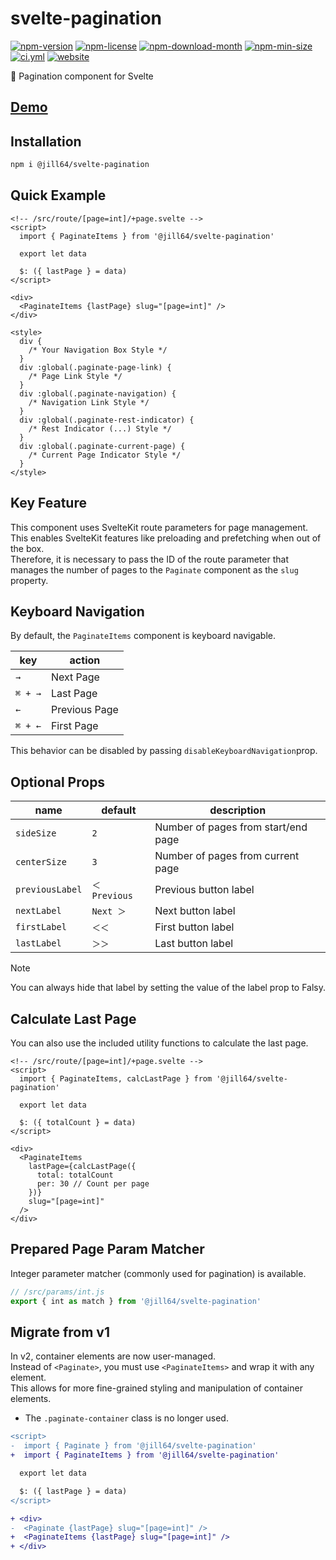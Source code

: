 <!----- BEGIN GHOST DOCS HEADER ----->

# svelte-pagination

<!----- BEGIN GHOST DOCS BADGES -----><a href="https://npmjs.com/package/@jill64/svelte-pagination"><img src="https://img.shields.io/npm/v/@jill64/svelte-pagination" alt="npm-version" /></a> <a href="https://npmjs.com/package/@jill64/svelte-pagination"><img src="https://img.shields.io/npm/l/@jill64/svelte-pagination" alt="npm-license" /></a> <a href="https://npmjs.com/package/@jill64/svelte-pagination"><img src="https://img.shields.io/npm/dm/@jill64/svelte-pagination" alt="npm-download-month" /></a> <a href="https://npmjs.com/package/@jill64/svelte-pagination"><img src="https://img.shields.io/bundlephobia/min/@jill64/svelte-pagination" alt="npm-min-size" /></a> <a href="https://github.com/jill64/svelte-pagination/actions/workflows/ci.yml"><img src="https://github.com/jill64/svelte-pagination/actions/workflows/ci.yml/badge.svg" alt="ci.yml" /></a> <a href="https://svelte-pagination.jill64.dev"><img src="https://img.shields.io/website?up_message=working&down_message=down&url=https%3A%2F%2Fsvelte-pagination.jill64.dev" alt="website" /></a><!----- END GHOST DOCS BADGES ----->

📖 Pagination component for Svelte

## [Demo](https://svelte-pagination.jill64.dev)

<!----- END GHOST DOCS HEADER ----->

## Installation

```bash
npm i @jill64/svelte-pagination
```

## Quick Example

```svelte
<!-- /src/route/[page=int]/+page.svelte -->
<script>
  import { PaginateItems } from '@jill64/svelte-pagination'

  export let data

  $: ({ lastPage } = data)
</script>

<div>
  <PaginateItems {lastPage} slug="[page=int]" />
</div>

<style>
  div {
    /* Your Navigation Box Style */
  }
  div :global(.paginate-page-link) {
    /* Page Link Style */
  }
  div :global(.paginate-navigation) {
    /* Navigation Link Style */
  }
  div :global(.paginate-rest-indicator) {
    /* Rest Indicator (...) Style */
  }
  div :global(.paginate-current-page) {
    /* Current Page Indicator Style */
  }
</style>
```

## Key Feature

This component uses SvelteKit route parameters for page management.  
This enables SvelteKit features like preloading and prefetching when out of the box.  
Therefore, it is necessary to pass the ID of the route parameter that manages the number of pages to the `Paginate` component as the `slug` property.

## Keyboard Navigation

By default, the `PaginateItems` component is keyboard navigable.

| key     | action        |
| ------- | ------------- |
| `→`     | Next Page     |
| `⌘ + →` | Last Page     |
| `←`     | Previous Page |
| `⌘ + ←` | First Page    |

This behavior can be disabled by passing `disableKeyboardNavigation`prop.

## Optional Props

| name            | default       | description                         |
| --------------- | ------------- | ----------------------------------- |
| `sideSize`      | `2`           | Number of pages from start/end page |
| `centerSize`    | `3`           | Number of pages from current page   |
| `previousLabel` | `＜ Previous` | Previous button label               |
| `nextLabel`     | `Next ＞`     | Next button label                   |
| `firstLabel`    | `＜＜`        | First button label                  |
| `lastLabel`     | `＞＞`        | Last button label                   |

> [!NOTE]
> You can always hide that label by setting the value of the label prop to Falsy.

## Calculate Last Page

You can also use the included utility functions to calculate the last page.

```svelte
<!-- /src/route/[page=int]/+page.svelte -->
<script>
  import { PaginateItems, calcLastPage } from '@jill64/svelte-pagination'

  export let data

  $: ({ totalCount } = data)
</script>

<div>
  <PaginateItems
    lastPage={calcLastPage({
      total: totalCount
      per: 30 // Count per page
    })}
    slug="[page=int]"
  />
</div>
```

## Prepared Page Param Matcher

Integer parameter matcher (commonly used for pagination) is available.

```js
// /src/params/int.js
export { int as match } from '@jill64/svelte-pagination'
```

## Migrate from v1

In v2, container elements are now user-managed.  
Instead of `<Paginate>`, you must use `<PaginateItems>` and wrap it with any element.  
This allows for more fine-grained styling and manipulation of container elements.

- The `.paginate-container` class is no longer used.

```diff
<script>
-  import { Paginate } from '@jill64/svelte-pagination'
+  import { PaginateItems } from '@jill64/svelte-pagination'

  export let data

  $: ({ lastPage } = data)
</script>

+ <div>
-  <Paginate {lastPage} slug="[page=int]" />
+  <PaginateItems {lastPage} slug="[page=int]" />
+ </div>
```
